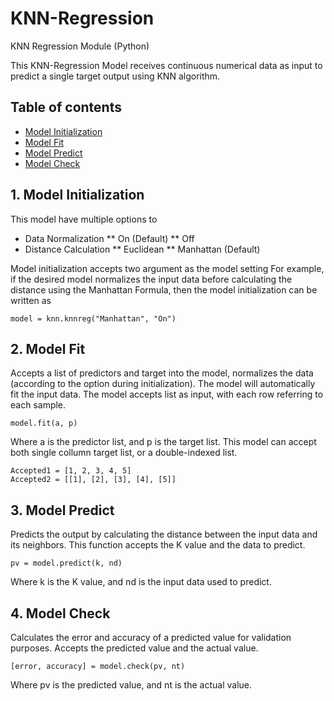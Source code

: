 # KNN-Regression
KNN Regression Module (Python)

This KNN-Regression Model receives continuous numerical data as input to predict a single target output using KNN algorithm.

## Table of contents
* [Model Initialization](#model-init)
* [Model Fit](#fit)
* [Model Predict](#predict)
* [Model Check](#check)


## 1. Model Initialization 
This model have multiple options to 
* Data Normalization
** On (Default)
** Off 
* Distance Calculation
** Euclidean
** Manhattan (Default)

Model initialization accepts two argument as the model setting
For example, if the desired model normalizes the input data before calculating the distance using the Manhattan Formula, then the model initialization can be written as
```
model = knn.knnreg("Manhattan", "On")
```


## 2. Model Fit
Accepts a list of predictors and target into the model, normalizes the data (according to the option during initialization). The model will automatically fit the input data. 
The model accepts list as input, with each row referring to each sample. 
```
model.fit(a, p)
```
Where a is the predictor list, and p is the target list. 
This model can accept both single collumn target list, or a double-indexed list. 
```
Accepted1 = [1, 2, 3, 4, 5]
Accepted2 = [[1], [2], [3], [4], [5]]
```


## 3. Model Predict 
Predicts the output by calculating the distance between the input data and its neighbors. This function accepts the K value and the data to predict.
```
pv = model.predict(k, nd)
```
Where k is the K value, and nd is the input data used to predict. 


## 4. Model Check 
Calculates the error and accuracy of a predicted value for validation purposes. Accepts the predicted value and the actual value. 
```
[error, accuracy] = model.check(pv, nt)
```
Where pv is the predicted value, and nt is the actual value. 



